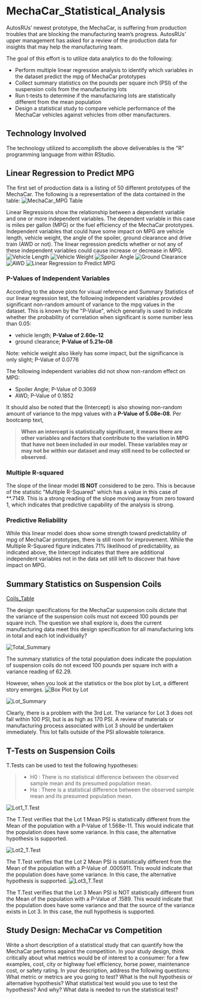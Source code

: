 # MechaCar_Statistical_Analysis
AutosRUs’ newest prototype, the MechaCar, is suffering from production troubles that are blocking the manufacturing team’s progress. AutosRUs’ upper management has asked for a review of the production data for insights that may help the manufacturing team.

The goal of this effort is to utilize data analytics to do the following:

* Perform multiple linear regression analysis to identify which variables in the dataset predict the mpg of MechaCar prototypes
* Collect summary statistics on the pounds per square inch (PSI) of the suspension coils from the manufacturing lots
* Run t-tests to determine if the manufacturing lots are statistically different from the mean population
* Design a statistical study to compare vehicle performance of the MechaCar vehicles against vehicles from other manufacturers. 

## Technology Involved
The technology utilized to accomplisth the above deliverables is the "R" programming language from within RStudio.

## Linear Regression to Predict MPG
The first set of production data is a listing of 50 different prototypes of the MechaCar.  The following is a representation of the data contained in the table:
![MechaCar_MPG Table](Resources/MechaCar_Table_1.png)

Linear Regressions show the relationship between a dependent variable and one or more independent variables.  The dependent variable in this case is miles per gallon (MPG) or the fuel efficiency of the MechaCar prototypes.  Independent variables that could have some impact on MPG are vehicle length, vehicle weight, the angle of the spoiler, ground clearance and drive train (AWD or not).  The linear regression predicts whether or not any of these independent variables could cause increase or decrease in MPG.
![Vehicle Length](Resources/Rplot.png)
![Vehicle Weight](Resources/Rplot01.png)
![Spoiler Angle](Resources/Rplot02.png)
![Ground Clearance](Resources/Rplot03.png)
![AWD](Resources/Rplot04.png)
![Linear Regression to Predict MPG](Resources/Linear_Regression_1.png)

### P-Values of Independent Variables
According to the above plots for visual reference and Summary Statistics of our linear regression test, the following independent variables provided significant non-random amount of variance to the mpg values in the dataset.  This is known by the "P-Value", which generally is used to indicate whether the probability of correlation when significant is some number less than 0.05:
* vehicle length; **P-Value of 2.60e-12**
* ground clearance; **P-Value of 5.21e-08**

Note:  vehicle weight also likely has some impact, but the significance is only slight; P-Value of 0.0776

The following independent variables did not show non-random effect on MPG:
* Spoiler Angle; P-Value of 0.3069
* AWD; P-Value of 0.1852

It should also be noted that the (Intercept) is also showing non-random amount of variance to the mpg values with a **P-Value of 5.08e-08**.  Per bootcamp text,
 > **When an intercept is statistically significant, it means there are other variables and factors that contribute to the variation in MPG that have not been included in our model. These variables may or may not be within our dataset and may still need to be collected or observed.**

### Multiple R-squared
The slope of the linear model **IS NOT** considered to be zero. This is because of the statistic "Multiple R-Squared" which has a value in this case of **.7149.  This is a strong reading of the slope moving away from zero toward 1, which indicates that predictive capability of the analysis is strong.

### Predictive Reliability
While this linear model does show some strength toward predictability of mpg of MechaCar prototypes, there is still room for improvement.  While the Multiple R-Squared figure indicates 71% likelihood of predictability, as indicated above, the Intercept indicates that there are additional independent variables not in the data set still left to discover that have impact on MPG.

## Summary Statistics on Suspension Coils

[Coils_Table](Resources/Suspension_Coils_Table.png)

The design specifications for the MechaCar suspension coils dictate that the variance of the suspension coils must not exceed 100 pounds per square inch. The question we shall explore is, does the current manufacturing data meet this design specification for all manufacturing lots in total and each lot individually?

![Total_Summary](Resources/Total_Summary.png)

The summary statistics of the total population does indicate the population of suspension coils do not exceed 100 pounds per square inch with a variance reading of 62.29.

However, when you look at the statistics or the box plot by Lot, a different story emerges.
![Box Plot by Lot](Resources/PSI_Variance_by_Lot.png)

![Lot_Summary](Resources/Lot_Summary.png)

Clearly, there is a problem with the 3rd Lot.  The variance for Lot 3 does not fall within 100 PSI, but is as high as 170 PSI.  A review of materials or manufacturing process associated with Lot 3 should be undertaken immediately.  This lot falls outside of the PSI allowable tolerance.

## T-Tests on Suspension Coils
T.Tests can be used to test the following hypotheses:
> * H0 : There is no statistical difference between the observed sample mean and its presumed population mean.
> * Ha : There is a statistical difference between the observed sample mean and its presumed population mean.

![Lot1_T.Test](Resources/Lot1_t_test.png)

The T.Test verifies that the Lot 1 Mean PSI is statistically different from the Mean of the population with a P-Value of 1.568e-11.  This would indicate that the population does have some variance.  In this case, the alternative hypothesis is supported.

![Lot2_T.Test](Resources/Lot2_t_test.png)

The T.Test verifies that the Lot 2 Mean PSI is statistically different from the Mean of the population with a P-Value of .0005911.  This would indicate that the population does have some variance.  In this case, the alternative hypothesis is supported.
![Lot3_T.Test](Resources/Lot3_t_test.png)

The T.Test verifies that the Lot 3 Mean PSI is NOT statistically different from the Mean of the population with a P-Value of .1589.  This would indicate that the population does have some variance and that the source of the variance exists in Lot 3.  In this case, the null hypothesis is supported.

## Study Design: MechaCar vs Competition
Write a short description of a statistical study that can quantify how the MechaCar performs against the competition. In your study design, think critically about what metrics would be of interest to a consumer: for a few examples, cost, city or highway fuel efficiency, horse power, maintenance cost, or safety rating.
In your description, address the following questions:
What metric or metrics are you going to test?
What is the null hypothesis or alternative hypothesis?
What statistical test would you use to test the hypothesis? And why?
What data is needed to run the statistical test?